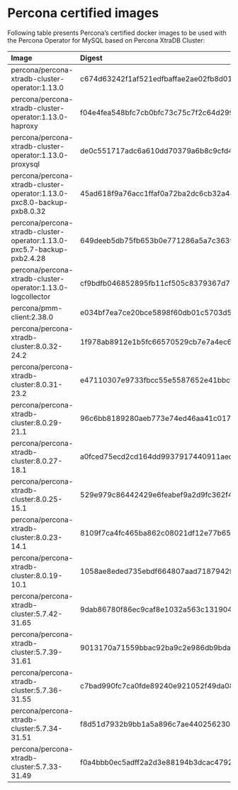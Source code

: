 # Percona certified images

Following table presents Percona’s certified docker images to be used with the
Percona Operator for MySQL based on Percona XtraDB Cluster:

| Image                                                                  | Digest                                                           |
|:-----------------------------------------------------------------------|:-----------------------------------------------------------------|
| percona/percona-xtradb-cluster-operator:1.13.0                         | c674d63242f1af521edfbaffae2ae02fb8d010c0557a67a9c42d2b4a50db5243 |
| percona/percona-xtradb-cluster-operator:1.13.0-haproxy                 | f04e4fea548bfc7cb0bfc73c75c7f2c64d299cf04125a07a8101a55f0f734fed |
| percona/percona-xtradb-cluster-operator:1.13.0-proxysql                | de0c551717adc6a610dd70379a6b8c9cfd413e7a6b8151873e8b967f9ae662e5 |
| percona/percona-xtradb-cluster-operator:1.13.0-pxc8.0-backup-pxb8.0.32 | 45ad618f9a76acc1ffaf0a72ba2dc6cb32a44ee2d6e0e493dd7d30603fd06e38 |
| percona/percona-xtradb-cluster-operator:1.13.0-pxc5.7-backup-pxb2.4.28 | 649deeb5db75fb653b0e771286a5a7c3639543c6b737b39214c092bbf25b2e40 |
| percona/percona-xtradb-cluster-operator:1.13.0-logcollector            | cf9bdfb046852895fb11cf505c8379367d716e25c0d52ba85c7b03cf4b6ed94e |
| percona/pmm-client:2.38.0                                              | e034bf7ea7ce20bce5898f60db01c5703d555149dd5b208ce8e82103e1f0b12a |
| percona/percona-xtradb-cluster:8.0.32-24.2                             | 1f978ab8912e1b5fc66570529cb7e7a4ec6a38adbfce1ece78159b0fcfa7d47a |
| percona/percona-xtradb-cluster:8.0.31-23.2                             | e47110307e9733fbcc55e5587652e41bbcf794063b021533d5e705062da97927 |
| percona/percona-xtradb-cluster:8.0.29-21.1                             | 96c6bb8189280aeb773e74ed46aa41c01781b62947ed70c89efeb9f41c367ee7 |
| percona/percona-xtradb-cluster:8.0.27-18.1                             | a0fced75ecd2cd164dd9937917440911aed972476d48a2b8a84fe832bc67e43a |
| percona/percona-xtradb-cluster:8.0.25-15.1                             | 529e979c86442429e6feabef9a2d9fc362f4626146f208fbfac704e145a492dd |
| percona/percona-xtradb-cluster:8.0.23-14.1                             | 8109f7ca4fc465ba862c08021df12e77b65d384395078e31e270d14b77810d79 |
| percona/percona-xtradb-cluster:8.0.19-10.1                             | 1058ae8eded735ebdf664807aad7187942fc9a1170b3fd0369574cb61206b63a |
| percona/percona-xtradb-cluster:5.7.42-31.65                            | 9dab86780f86ec9caf8e1032a563c131904b75a37edeaec159a93f7d0c16c603 |
| percona/percona-xtradb-cluster:5.7.39-31.61                            | 9013170a71559bbac92ba9c2e986db9bda3a8a9e39ee1ee350e0ee94488bb6d7 |
| percona/percona-xtradb-cluster:5.7.36-31.55                            | c7bad990fc7ca0fde89240e921052f49da08b67c7c6dc54239593d61710be504 |
| percona/percona-xtradb-cluster:5.7.34-31.51                            | f8d51d7932b9bb1a5a896c7ae440256230eb69b55798ff37397aabfd58b80ccb |
| percona/percona-xtradb-cluster:5.7.33-31.49                            | f0a4bbb0ec5adff2a2d3e88194b3dcac479266ca29da028f0dfb22f55449ac17 |

